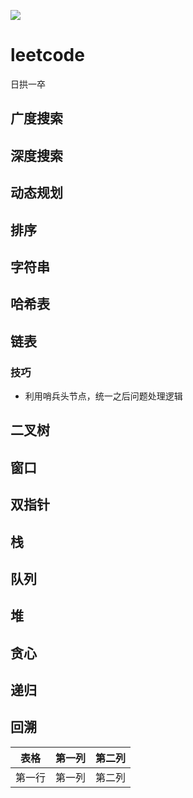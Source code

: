 
![](https://upload-images.jianshu.io/upload_images/19741117-e9b07bf2eed155b1.png?imageMogr2/auto-orient/strip%7CimageView2/2/w/1240)

# leetcode
日拱一卒
## 广度搜索  
## 深度搜索  
## 动态规划  
## 排序  
## 字符串  
## 哈希表
## 链表  
### 技巧  
* 利用哨兵头节点，统一之后问题处理逻辑  
## 二叉树  
## 窗口  
## 双指针  
## 栈 
## 队列  
## 堆  
## 贪心  
## 递归  
## 回溯   

表格 | 第一列 | 第二列  
| :-: | :-: | :-: |
第一行 | 第一列 | 第二列     

